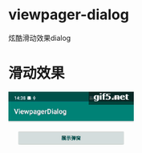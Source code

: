 # viewpager-dialog
炫酷滑动效果dialog

# 滑动效果
![image](https://github.com/KeLibra/viewpager-dialog/blob/master/images/viewpager-dialog.gif)
